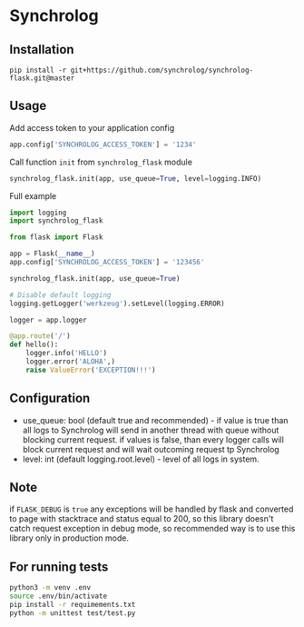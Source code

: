 # Synchrolog

## Installation
`pip install -r git+https://github.com/synchrolog/synchrolog-flask.git@master`

## Usage

Add access token to your application config

```python
app.config['SYNCHROLOG_ACCESS_TOKEN'] = '1234'
```

Call function `init` from `synchrolog_flask` module
```python
synchrolog_flask.init(app, use_queue=True, level=logging.INFO)
```

Full example
```python
import logging
import synchrolog_flask

from flask import Flask

app = Flask(__name__)
app.config['SYNCHROLOG_ACCESS_TOKEN'] = '123456'

synchrolog_flask.init(app, use_queue=True)

# Disable default logging
logging.getLogger('werkzeug').setLevel(logging.ERROR)

logger = app.logger

@app.route('/')
def hello():
    logger.info('HELLO')
    logger.error('ALOHA',)
    raise ValueError('EXCEPTION!!!')
```

## Configuration
 * use_queue: bool (default true and recommended) - if value is true than all logs to Synchrolog 
 will send in another thread with queue without blocking current request.
 if values is false, than every logger calls will block current request and will wait outcoming 
 request tp Synchrolog
 * level: int (default logging.root.level) - level of all logs in system.

## Note
if `FLASK_DEBUG` is `true` any exceptions will be handled by flask and 
converted to page with stacktrace and status equal to 200, so this library doesn't 
catch request exception in debug mode, so recommended way is to use this library only 
in production mode.

## For running tests
```bash
python3 -m venv .env
source .env/bin/activate
pip install -r requimements.txt
python -m unittest test/test.py
```